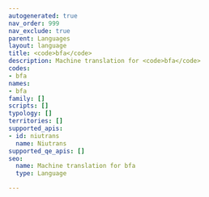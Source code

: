 ```yaml
---
autogenerated: true
nav_order: 999
nav_exclude: true
parent: Languages
layout: language
title: <code>bfa</code>
description: Machine translation for <code>bfa</code>
codes:
- bfa
names:
- bfa
family: []
scripts: []
typology: []
territories: []
supported_apis:
- id: niutrans
  name: Niutrans
supported_qe_apis: []
seo:
  name: Machine translation for bfa
  type: Language

---
```


